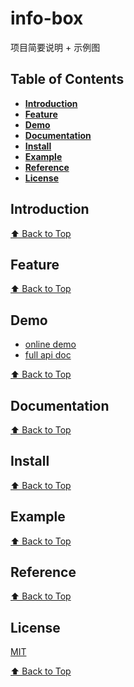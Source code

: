 # info-box

项目简要说明 + 示例图

## Table of Contents

- **[Introduction](#introduction)**
- **[Feature](#feature)**
- **[Demo](#demo)**
- **[Documentation](#documentation)**
- **[Install](#install)**
- **[Example](#example)**
- **[Reference](#reference)**
- **[License](#license)**

## Introduction

[⬆ Back to Top](#table-of-contents)

## Feature

[⬆ Back to Top](#table-of-contents)

## Demo

* [online demo](https://femessage.github.io/info-box/storybook/)
* [full api doc](https://femessage.github.io/info-box/)

[⬆ Back to Top](#table-of-contents)

## Documentation

[⬆ Back to Top](#table-of-contents)

## Install

[⬆ Back to Top](#table-of-contents)

## Example

[⬆ Back to Top](#table-of-contents)

## Reference

[⬆ Back to Top](#table-of-contents)

## License

[MIT](./LICENSE)

[⬆ Back to Top](#table-of-contents)
